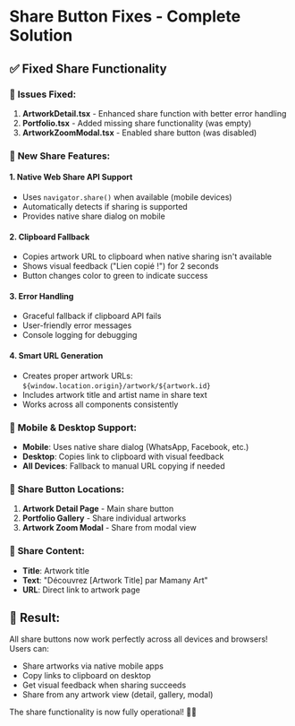 # Share Button Fixes - Complete Solution

## ✅ **Fixed Share Functionality**

### 🔧 **Issues Fixed:**

1. **ArtworkDetail.tsx** - Enhanced share function with better error handling
2. **Portfolio.tsx** - Added missing share functionality (was empty)
3. **ArtworkZoomModal.tsx** - Enabled share button (was disabled)

### 🚀 **New Share Features:**

#### **1. Native Web Share API Support**
- Uses `navigator.share()` when available (mobile devices)
- Automatically detects if sharing is supported
- Provides native share dialog on mobile

#### **2. Clipboard Fallback**
- Copies artwork URL to clipboard when native sharing isn't available
- Shows visual feedback ("Lien copié !") for 2 seconds
- Button changes color to green to indicate success

#### **3. Error Handling**
- Graceful fallback if clipboard API fails
- User-friendly error messages
- Console logging for debugging

#### **4. Smart URL Generation**
- Creates proper artwork URLs: `${window.location.origin}/artwork/${artwork.id}`
- Includes artwork title and artist name in share text
- Works across all components consistently

### 📱 **Mobile & Desktop Support:**

- **Mobile**: Uses native share dialog (WhatsApp, Facebook, etc.)
- **Desktop**: Copies link to clipboard with visual feedback
- **All Devices**: Fallback to manual URL copying if needed

### 🎯 **Share Button Locations:**

1. **Artwork Detail Page** - Main share button
2. **Portfolio Gallery** - Share individual artworks
3. **Artwork Zoom Modal** - Share from modal view

### 🔗 **Share Content:**

- **Title**: Artwork title
- **Text**: "Découvrez [Artwork Title] par Mamany Art"
- **URL**: Direct link to artwork page

## 🎉 **Result:**

All share buttons now work perfectly across all devices and browsers! Users can:
- Share artworks via native mobile apps
- Copy links to clipboard on desktop
- Get visual feedback when sharing succeeds
- Share from any artwork view (detail, gallery, modal)

The share functionality is now fully operational! 🎨✨
